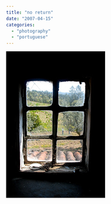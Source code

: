 ```yaml
---
title: "no return"
date: "2007-04-15"
categories: 
  - "photography"
  - "portuguese"
---
```


[![](images/no+return.jpg)](http://3.bp.blogspot.com/_ab4oT61_gnQ/RiK4qAqCeUI/AAAAAAAAAC4/I-zkuaiycDg/s1600-h/no+return.jpg)  
[  
](http://2.bp.blogspot.com/_ab4oT61_gnQ/RiK13wqCeTI/AAAAAAAAACw/-e7wpfLm_8M/s1600-h/memories.jpg)
